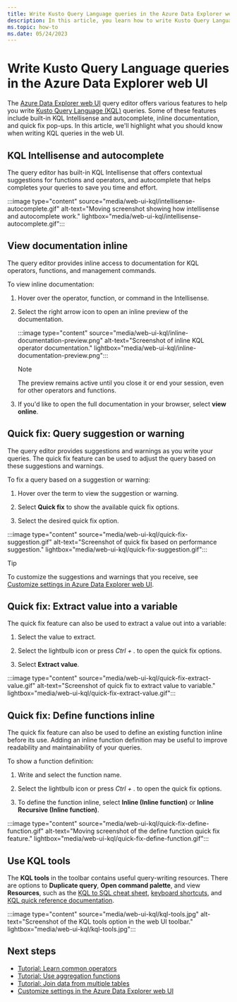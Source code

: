 ```yaml
---
title: Write Kusto Query Language queries in the Azure Data Explorer web UI
description: In this article, you learn how to write Kusto Query Language (KQL) queries in the Azure Data Explorer web UI.
ms.topic: how-to
ms.date: 05/24/2023
---
```

# Write Kusto Query Language queries in the Azure Data Explorer web UI

The [Azure Data Explorer web UI](https://dataexplorer.azure.com/) query editor offers various features to help you write [Kusto Query Language (KQL)](kusto/query/index.md) queries. Some of these features include built-in KQL Intellisense and autocomplete, inline documentation, and quick fix pop-ups. In this article, we'll highlight what you should know when writing KQL queries in the web UI.

## KQL Intellisense and autocomplete

The query editor has built-in KQL Intellisense that offers contextual suggestions for functions and operators, and autocomplete that helps completes your queries to save you time and effort.

:::image type="content" source="media/web-ui-kql/intellisense-autocomplete.gif" alt-text="Moving screenshot showing how intellisense and autocomplete work." lightbox="media/web-ui-kql/intellisense-autocomplete.gif":::

## View documentation inline

The query editor provides inline access to documentation for KQL operators, functions, and management commands.

To view inline documentation:

1. Hover over the operator, function, or command in the Intellisense.

1. Select the right arrow icon to open an inline preview of the documentation.

    :::image type="content" source="media/web-ui-kql/inline-documentation-preview.png" alt-text="Screenshot of inline KQL operator documentation." lightbox="media/web-ui-kql/inline-documentation-preview.png":::

    > [!NOTE]
    > The preview remains active until you close it or end your session, even for other operators and functions.

1. If you'd like to open the full documentation in your browser, select **view online**.

## Quick fix: Query suggestion or warning

The query editor provides suggestions and warnings as you write your queries. The quick fix feature can be used to adjust the query based on these suggestions and warnings.

To fix a query based on a suggestion or warning:

1. Hover over the term to view the suggestion or warning.

1. Select **Quick fix** to show the available quick fix options.

1. Select the desired quick fix option.

:::image type="content" source="media/web-ui-kql/quick-fix-suggestion.gif" alt-text="Screenshot of quick fix based on performance suggestion." lightbox="media/web-ui-kql/quick-fix-suggestion.gif":::

> [!TIP]
> To customize the suggestions and warnings that you receive, see [Customize settings in Azure Data Explorer web UI](web-customize-settings.md).

## Quick fix: Extract value into a variable

The quick fix feature can also be used to extract a value out into a variable:

1. Select the value to extract.

1. Select the lightbulb icon or press *Ctrl + .* to open the quick fix options.

1. Select **Extract value**.

:::image type="content" source="media/web-ui-kql/quick-fix-extract-value.gif" alt-text="Screenshot of quick fix to extract value to variable." lightbox="media/web-ui-kql/quick-fix-extract-value.gif":::

## Quick fix: Define functions inline

The quick fix feature can also be used to define an existing function inline before its use. Adding an inline function definition may be useful to improve readability and maintainability of your queries.

To show a function definition:

1. Write and select the function name.

1. Select the lightbulb icon or press *Ctrl + .* to open the quick fix options.

1. To define the function inline, select **Inline (Inline function)** or **Inline Recursive (Inline function)**.

:::image type="content" source="media/web-ui-kql/quick-fix-define-function.gif" alt-text="Moving screenshot of the define function quick fix feature." lightbox="media/web-ui-kql/quick-fix-define-function.gif":::

## Use KQL tools

The **KQL tools** in the toolbar contains useful query-writing resources. There are options to **Duplicate query**, **Open command palette**, and view **Resources**, such as the [KQL to SQL cheat sheet](kusto/query/sqlcheatsheet.md), [keyboard shortcuts](web-ui-query-keyboard-shortcuts.md), and [KQL quick reference documentation](kql-quick-reference.md).

:::image type="content" source="media/web-ui-kql/kql-tools.jpg" alt-text="Screenshot of the KQL tools option in the web UI toolbar." lightbox="media/web-ui-kql/kql-tools.jpg":::

## Next steps

* [Tutorial: Learn common operators](kusto/query/tutorials/learn-common-operators.md)
* [Tutorial: Use aggregation functions](kusto/query/tutorials/use-aggregation-functions.md)
* [Tutorial: Join data from multiple tables](kusto/query/tutorials/join-data-from-multiple-tables.md)
* [Customize settings in the Azure Data Explorer web UI](web-customize-settings.md)
